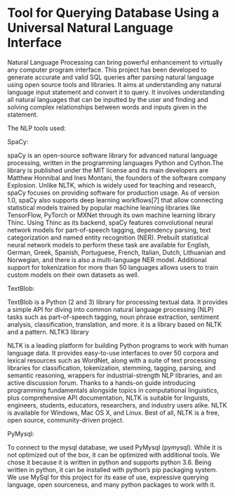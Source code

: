 # Tool for Querying Database Using a Universal Natural Language Interface
Natural Language Processing can bring powerful enhancement to virtually any computer program interface. This project has been developed to generate accurate and valid SQL queries after parsing natural language using open source tools and libraries. It aims at understanding any natural language input statement and convert it to query. It involves understanding all natural languages that can be inputted by the user and finding and solving complex relationships between words and inputs given in the statement.

The NLP tools used:

SpaCy: 

spaCy is an open-source software library for advanced natural language processing, written in the programming languages Python and Cython.The library is published under the MIT license and its main developers are Matthew Honnibal and Ines Montani, the founders of the software company Explosion.
Unlike NLTK, which is widely used for teaching and research, spaCy focuses on providing software for production usage. As of version 1.0, spaCy also supports deep learning workflows[7] that allow connecting statistical models trained by popular machine learning libraries like TensorFlow, PyTorch or MXNet through its own machine learning library Thinc. Using Thinc as its backend, spaCy features convolutional neural network models for part-of-speech tagging, dependency parsing, text categorization and named entity recognition (NER). Prebuilt statistical neural network models to perform these task are available for English, German, Greek, Spanish, Portuguese, French, Italian, Dutch, Lithuanian and Norwegian, and there is also a multi-language NER model. Additional support for tokenization for more than 50 languages allows users to train custom models on their own datasets as well.

TextBlob: 

TextBlob is a Python (2 and 3) library for processing textual data. It provides a simple API for diving into common natural language processing (NLP) tasks such as part-of-speech tagging, noun phrase extraction, sentiment analysis, classification, translation, and more. it is a library based on NLTK and a pattern.
 NLTK3 library
 
  NLTK is a leading platform for building Python programs to work with human language data. It provides easy-to-use interfaces to over 50 corpora and lexical resources such as WordNet, along with a suite of text processing libraries for classification, tokenization, stemming, tagging, parsing, and semantic reasoning, wrappers for industrial-strength NLP libraries, and an active discussion forum.
Thanks to a hands-on guide introducing programming fundamentals alongside topics in computational linguistics, plus comprehensive API documentation, NLTK is suitable for linguists, engineers, students, educators, researchers, and industry users alike. NLTK is available for Windows, Mac OS X, and Linux. Best of all, NLTK is a free, open source, community-driven project.

PyMysql:

To connect to the mysql database, we used PyMysql (pymysql). While it is not optimized out of the box, it can be optimized with additional tools. We chose it because it is written in python and supports python 3.6. Being written in python, it can be installed with python’s pip packaging system. We use MySql for this project for its ease of use, expressive querying language, open sourceness, and many python packages to work with it. 

